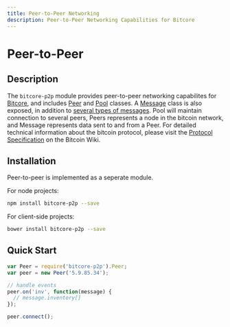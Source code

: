 ```yaml
---
title: Peer-to-Peer Networking
description: Peer-to-Peer Networking Capabilities for Bitcore
---
```

# Peer-to-Peer

## Description

The `bitcore-p2p` module provides peer-to-peer networking capabilites for [Bitcore](https://github.com/bitpay/bitcore), and includes [Peer](peer.md) and [Pool](pool.md) classes. A [Message](messages.md) class is also exposed, in addition to [several types of messages](messages.md). Pool will maintain connection to several peers, Peers represents a node in the bitcoin network, and Message represents data sent to and from a Peer. For detailed technical information about the bitcoin protocol, please visit the [Protocol Specification](https://en.bitcoin.it/wiki/Protocol_specification) on the Bitcoin Wiki.

## Installation

Peer-to-peer is implemented as a seperate module.

For node projects:
```bash
npm install bitcore-p2p --save
```

For client-side projects:
```bash
bower install bitcore-p2p --save
```

## Quick Start

```javascript
var Peer = require('bitcore-p2p').Peer;
var peer = new Peer('5.9.85.34');

// handle events
peer.on('inv', function(message) {
  // message.inventory[]
});

peer.connect();

```